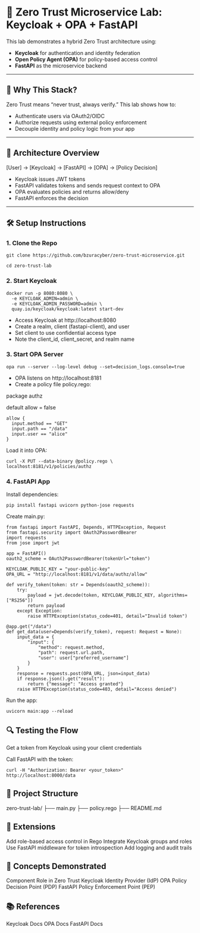 # 🔐 Zero Trust Microservice Lab: Keycloak + OPA + FastAPI

This lab demonstrates a hybrid Zero Trust architecture using:

- **Keycloak** for authentication and identity federation  
- **Open Policy Agent (OPA)** for policy-based access control  
- **FastAPI** as the microservice backend  

---

## 🧠 Why This Stack?

Zero Trust means “never trust, always verify.” This lab shows how to:

- Authenticate users via OAuth2/OIDC  
- Authorize requests using external policy enforcement  
- Decouple identity and policy logic from your app  

---

## 🚀 Architecture Overview

[User] → [Keycloak] → [FastAPI] → [OPA] → [Policy Decision]


- Keycloak issues JWT tokens  
- FastAPI validates tokens and sends request context to OPA  
- OPA evaluates policies and returns allow/deny  
- FastAPI enforces the decision  

---

## 🛠️ Setup Instructions

### 1. Clone the Repo

    git clone https://github.com/bzuracyber/zero-trust-microservice.git

    cd zero-trust-lab

### 2. Start Keycloak

    docker run -p 8080:8080 \
      -e KEYCLOAK_ADMIN=admin \
      -e KEYCLOAK_ADMIN_PASSWORD=admin \
      quay.io/keycloak/keycloak:latest start-dev

- Access Keycloak at http://localhost:8080
- Create a realm, client (fastapi-client), and user
- Set client to use confidential access type
- Note the client_id, client_secret, and realm name

### 3. Start OPA Server

    opa run --server --log-level debug --set=decision_logs.console=true

- OPA listens on http://localhost:8181
- Create a policy file policy.rego:

package authz

default allow = false

    allow {
      input.method == "GET"
      input.path == "/data"
      input.user == "alice"
    }

Load it into OPA:

    curl -X PUT --data-binary @policy.rego \ localhost:8181/v1/policies/authz

### 4. FastAPI App
  Install dependencies:

    pip install fastapi uvicorn python-jose requests

   Create main.py:
    
    from fastapi import FastAPI, Depends, HTTPException, Request
    from fastapi.security import OAuth2PasswordBearer
    import requests
    from jose import jwt

    app = FastAPI()
    oauth2_scheme = OAuth2PasswordBearer(tokenUrl="token")

    KEYCLOAK_PUBLIC_KEY = "your-public-key"
    OPA_URL = "http://localhost:8181/v1/data/authz/allow"

    def verify_token(token: str = Depends(oauth2_scheme)):
        try:
            payload = jwt.decode(token, KEYCLOAK_PUBLIC_KEY, algorithms=["RS256"])
            return payload
        except Exception:
            raise HTTPException(status_code=401, detail="Invalid token")

    @app.get("/data")
    def get_data(user=Depends(verify_token), request: Request = None):
        input_data = {
            "input": {
                "method": request.method,
                "path": request.url.path,
                "user": user["preferred_username"]
            }
        }
        response = requests.post(OPA_URL, json=input_data)
        if response.json().get("result"):
            return {"message": "Access granted"}
        raise HTTPException(status_code=403, detail="Access denied")

Run the app:

    uvicorn main:app --reload

## 🔍 Testing the Flow
Get a token from Keycloak using your client credentials

Call FastAPI with the token:

    curl -H "Authorization: Bearer <your_token>" http://localhost:8000/data

## 📁 Project Structure
  zero-trust-lab/
  ├── main.py
  ├── policy.rego
  ├── README.md

## 🧪 Extensions
Add role-based access control in Rego
Integrate Keycloak groups and roles
Use FastAPI middleware for token introspection
Add logging and audit trails

## 🧠 Concepts Demonstrated
Component	Role in Zero Trust
Keycloak	Identity Provider (IdP)
OPA	Policy Decision Point (PDP)
FastAPI	Policy Enforcement Point (PEP)

## 📚 References
Keycloak Docs
OPA Docs
FastAPI Docs

